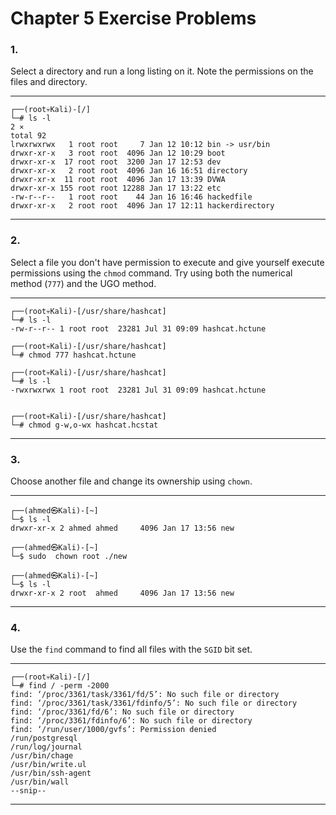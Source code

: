 <!---
  Name          : Chapter_5.md
  Project       : Linux Basics for Hackers 
  Description   : Solutions to chapter 5 exercise problems
--->


# Chapter 5 Exercise Problems

### 1.
Select a directory and run a long listing on it. Note the permissions on the files and directory.

---

````shell
┌──(root💀Kali)-[/]
└─# ls -l                                                                                                                                              2 ⨯
total 92
lrwxrwxrwx   1 root root     7 Jan 12 10:12 bin -> usr/bin
drwxr-xr-x   3 root root  4096 Jan 12 10:29 boot
drwxr-xr-x  17 root root  3200 Jan 17 12:53 dev
drwxr-xr-x   2 root root  4096 Jan 16 16:51 directory
drwxr-xr-x  11 root root  4096 Jan 17 13:39 DVWA
drwxr-xr-x 155 root root 12288 Jan 17 13:22 etc
-rw-r--r--   1 root root    44 Jan 16 16:46 hackedfile
drwxr-xr-x   2 root root  4096 Jan 17 12:11 hackerdirectory

````

---


### 2.
Select a file you don't have permission to execute and give yourself execute permissions using the `chmod` command. Try using both the numerical method (`777`) and the UGO method.

---

````shell
┌──(root💀Kali)-[/usr/share/hashcat]
└─# ls -l 
-rw-r--r-- 1 root root  23281 Jul 31 09:09 hashcat.hctune

┌──(root💀Kali)-[/usr/share/hashcat]
└─# chmod 777 hashcat.hctune 

┌──(root💀Kali)-[/usr/share/hashcat]
└─# ls -l
-rwxrwxrwx 1 root root  23281 Jul 31 09:09 hashcat.hctune


┌──(root💀Kali)-[/usr/share/hashcat]
└─# chmod g-w,o-wx hashcat.hcstat
````

---


### 3.
Choose another file and change its ownership using `chown`.

---

````shell
┌──(ahmed㉿Kali)-[~]
└─$ ls -l
drwxr-xr-x 2 ahmed ahmed     4096 Jan 17 13:56 new

┌──(ahmed㉿Kali)-[~]
└─$ sudo  chown root ./new 

┌──(ahmed㉿Kali)-[~]
└─$ ls -l
drwxr-xr-x 2 root  ahmed     4096 Jan 17 13:56 new

````

---


### 4.
Use the `find` command to find all files with the `SGID` bit set.

---

````shell
┌──(root💀Kali)-[/]
└─# find / -perm -2000
find: ‘/proc/3361/task/3361/fd/5’: No such file or directory
find: ‘/proc/3361/task/3361/fdinfo/5’: No such file or directory
find: ‘/proc/3361/fd/6’: No such file or directory
find: ‘/proc/3361/fdinfo/6’: No such file or directory
find: ‘/run/user/1000/gvfs’: Permission denied
/run/postgresql
/run/log/journal
/usr/bin/chage
/usr/bin/write.ul
/usr/bin/ssh-agent
/usr/bin/wall
--snip--
````

---

